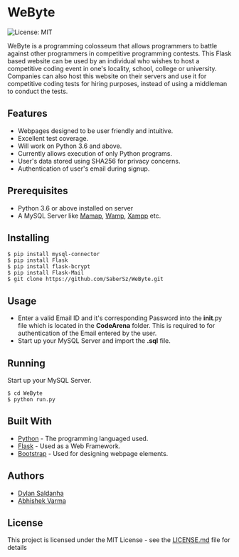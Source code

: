 # WeByte
![License: MIT](https://img.shields.io/badge/License-MIT-blue.svg)

WeByte is a programming colosseum that allows programmers to battle against other programmers in competitive programming contests. 
This Flask based website can be used by an individual who wishes to host a competitive coding event in one's locality, school, college or university. Companies can also host this website on their servers and use it for competitive coding tests for hiring purposes, instead of using a middleman to conduct the tests.

## Features
* Webpages designed to be user friendly and intuitive.
* Excellent test coverage.
* Will work on Python 3.6 and above.
* Currently allows execution of only Python programs.
* User's data stored using SHA256 for privacy concerns.
* Authentication of user's email during signup.

## Prerequisites
* Python 3.6 or above installed on server
* A MySQL Server like [Mamap](https://www.mamp.info/en/), [Wamp](http://www.wampserver.com/en/), [Xampp](https://www.apachefriends.org/index.html) etc.

## Installing
```
$ pip install mysql-connector
$ pip install Flask
$ pip install flask-bcrypt
$ pip install Flask-Mail
$ git clone https://github.com/SaberSz/WeByte.git
```
## Usage
* Enter a valid Email ID and it's corresponding Password into the __init__.py file which is located in the __CodeArena__ folder. This is  required to for authentication of the Email entered by the user. 
* Start up your MySQL Server and import the __.sql__ file.

## Running 
Start up your MySQL Server.
```
$ cd WeByte
$ python run.py
```

## Built With
* [Python](https://www.python.org/) - The programming languaged used.
* [Flask](http://flask.pocoo.org/) - Used as a Web Framework.
* [Bootstrap](https://getbootstrap.com/) - Used for designing webpage elements.

## Authors 
* [Dylan Saldanha](https://github.com/SaberSz)
* [Abhishek Varma](https://github.com/abhishekvarma16)

## License
This project is licensed under the MIT License - see the [LICENSE.md](LICENSE) file for details
